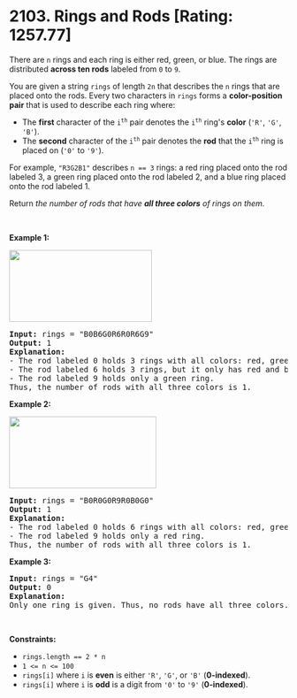 # 2103. Rings and Rods [Rating: 1257.77]

<p>There are <code>n</code> rings and each ring is either red, green, or blue. The rings are distributed <strong>across ten rods</strong> labeled from <code>0</code> to <code>9</code>.</p>

<p>You are given a string <code>rings</code> of length <code>2n</code> that describes the <code>n</code> rings that are placed onto the rods. Every two characters in <code>rings</code> forms a <strong>color-position pair</strong> that is used to describe each ring where:</p>

<ul>
	<li>The <strong>first</strong> character of the <code>i<sup>th</sup></code> pair denotes the <code>i<sup>th</sup></code> ring&#39;s <strong>color</strong> (<code>&#39;R&#39;</code>, <code>&#39;G&#39;</code>, <code>&#39;B&#39;</code>).</li>
	<li>The <strong>second</strong> character of the <code>i<sup>th</sup></code> pair denotes the <strong>rod</strong> that the <code>i<sup>th</sup></code> ring is placed on (<code>&#39;0&#39;</code> to <code>&#39;9&#39;</code>).</li>
</ul>

<p>For example, <code>&quot;R3G2B1&quot;</code> describes <code>n == 3</code> rings: a red ring placed onto the rod labeled 3, a green ring placed onto the rod labeled 2, and a blue ring placed onto the rod labeled 1.</p>

<p>Return <em>the number of rods that have <strong>all three colors</strong> of rings on them.</em></p>

<p>&nbsp;</p>
<p><strong class="example">Example 1:</strong></p>
<img alt="" src="https://assets.leetcode.com/uploads/2021/11/23/ex1final.png" style="width: 258px; height: 130px;" />
<pre>
<strong>Input:</strong> rings = &quot;B0B6G0R6R0R6G9&quot;
<strong>Output:</strong> 1
<strong>Explanation:</strong> 
- The rod labeled 0 holds 3 rings with all colors: red, green, and blue.
- The rod labeled 6 holds 3 rings, but it only has red and blue.
- The rod labeled 9 holds only a green ring.
Thus, the number of rods with all three colors is 1.
</pre>

<p><strong class="example">Example 2:</strong></p>
<img alt="" src="https://assets.leetcode.com/uploads/2021/11/23/ex2final.png" style="width: 266px; height: 130px;" />
<pre>
<strong>Input:</strong> rings = &quot;B0R0G0R9R0B0G0&quot;
<strong>Output:</strong> 1
<strong>Explanation:</strong> 
- The rod labeled 0 holds 6 rings with all colors: red, green, and blue.
- The rod labeled 9 holds only a red ring.
Thus, the number of rods with all three colors is 1.
</pre>

<p><strong class="example">Example 3:</strong></p>

<pre>
<strong>Input:</strong> rings = &quot;G4&quot;
<strong>Output:</strong> 0
<strong>Explanation:</strong> 
Only one ring is given. Thus, no rods have all three colors.
</pre>

<p>&nbsp;</p>
<p><strong>Constraints:</strong></p>

<ul>
	<li><code>rings.length == 2 * n</code></li>
	<li><code>1 &lt;= n &lt;= 100</code></li>
	<li><code>rings[i]</code> where <code>i</code> is <strong>even</strong> is either <code>&#39;R&#39;</code>, <code>&#39;G&#39;</code>, or <code>&#39;B&#39;</code> (<strong>0-indexed</strong>).</li>
	<li><code>rings[i]</code> where <code>i</code> is <strong>odd</strong> is a digit from <code>&#39;0&#39;</code> to <code>&#39;9&#39;</code> (<strong>0-indexed</strong>).</li>
</ul>
